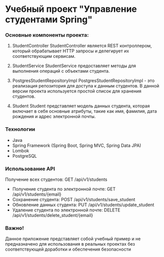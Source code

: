 # Учебный проект "Управление студентами Spring"

### Основные компоненты проекта:

1. StudentController
StudentController является REST контроллером, который обрабатывает HTTP запросы и делегирует их соответствующим сервисам.

2. StudentService
StudentService предоставляет методы для выполнения операций с объектами студента.

3. PostgresStudentRepositoryImpl
PostgresStudentRepositoryImpl - это реализация репозитория для доступа к данным студентов. В данной версии проекта используется простой список для хранения студентов.

4. Student
Student представляет модель данных студента, которая включает в себя основные атрибуты, такие как имя, фамилия, дата рождения и адрес электронной почты.

### Технологии

- Java
- Spring Framework (Spring Boot, Spring MVC, Spring Data JPA)
- Lombok
- PostgreSQL

### Использование API

Получение всех студентов: GET /api/v1/students
- Получение студента по электронной почте: GET /api/v1/students/{email}
- Сохранение студента: POST /api/v1/students/save_student
- Обновление данных студента: PUT /api/v1/students/update_student
- Удаление студента по электронной почте: DELETE /api/v1/students/delete_student/{email}

### Важно!

Данное приложение представляет собой учебный пример и не предназначено для использования в реальных проектах без соответствующей доработки и обеспечения безопасности
